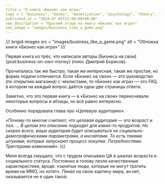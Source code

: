 ```yaml
---
title = "О книге «Бизнес как игра»"
tags = [ "business", "books", "monetization", "psychology", "theory", "economics", "interesting", "professional-books"]
published_at = "2019-07-02T12:00:00+00:00"
seo_description = "Краткий отзыв на книгу «Бизнес как игра»"
seo_image = "images/business_like_a_game.png"
---
```


/// brigid-images
src = "images/business_like_a_game.png"
alt = "Обложка книги «Бизнес как игра»"
///

Первая книга из трёх, что написали авторы [Бизнеса на свои]{post:business-on-own-money} (плюс Дмитрий Борисов).

Прочиталась так же быстро, такая же интересная, такая же простая, но форма подачи отличается. Если «Бизнес на свои» — это руководство (по открытию магазина) с чеклистами, то «Бизнес как игра» — это FAQ, в котором на каждый вопрос даётся одна-две страницы ответа.

Заметно, что это первая книга — в «Бизнес на свои» перекочевали некоторые вопросы и абзацы, но всё равно интересно.

<!-- more -->

Особенно порадовала глава про «Целевую аудиторию».

_«Почему-то многие считают, что целевая аудитория — это возраст и пол. … В целом это описание подходит для каких-то продуктов. Но скорее всего, ваша аудитория будет описываться не социально-демографическими параметрами, а инсайтами. То есть такими штуками, которые запускают процесс покупки. Потребностями. Триггерами изменений»_. (с)

Меня всегда смущало, что с трудом описываю ЦА в шкалах возраста и социального статуса. Постоянно в голову лезли качественные характеристики, вроде: «занятые люди, которые не могут тратить время на ММО, но хотят». Пинал на свою картину мира, ан нет, оказывается не я один такой.
